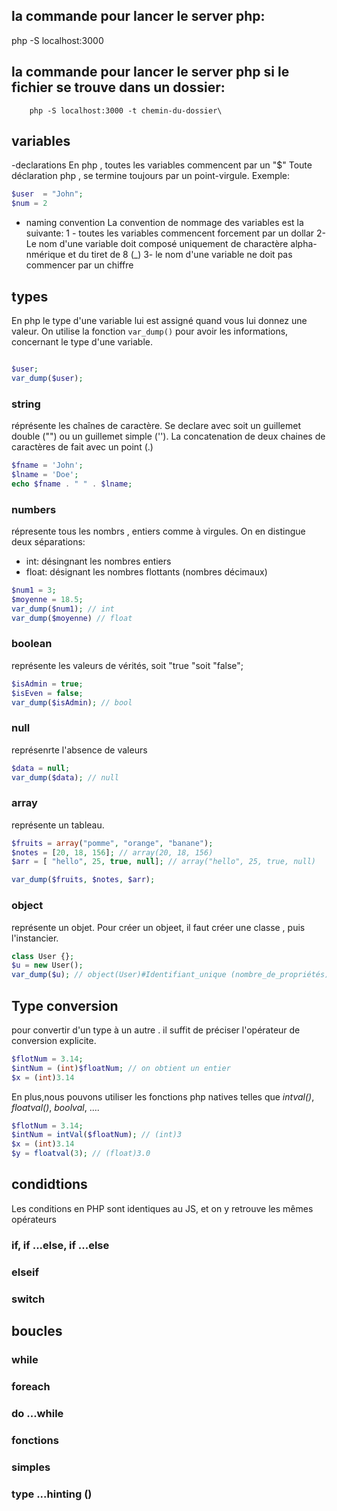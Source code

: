 ## la commande pour lancer le server php:      
php -S localhost:3000
## la commande pour lancer le server php si le fichier se trouve dans un dossier:
        php -S localhost:3000 -t chemin-du-dossier\


## variables

-declarations
 En php , toutes les variables commencent par un "$"
 Toute déclaration php , se termine toujours par un point-virgule.
 Exemple:
 ```php
 $user  = "John";
 $num = 2
 ```
- naming convention
La convention de nommage des variables est la suivante:
1 - toutes les variables commencent forcement par un dollar
2- Le nom d'une variable doit composé uniquement 
de charactère alpha-nmérique et du tiret de 8 (_)
3- le nom d'une variable  ne doit pas commencer par un chiffre 
## types
En php le type d'une variable lui est assigné quand vous lui donnez une valeur. On utilise la fonction `var_dump()` pour avoir les informations, concernant le type d'une variable.

```php

$user;
var_dump($user);
``` 

### string
réprésente les chaînes de caractère. Se declare avec soit un guillemet double ("") ou un guillemet simple (''). La concatenation de deux chaines de caractères de fait avec un point (.)

```php
$fname = 'John';
$lname = 'Doe';
echo $fname . " " . $lname;
``` 

###  numbers
répresente tous les nombrs , entiers comme à virgules. On en distingue deux séparations: 
- int: désingnant les nombres entiers 
- float: désignant les nombres flottants (nombres décimaux)

```php
$num1 = 3;
$moyenne = 18.5;
var_dump($num1); // int
var_dump($moyenne) // float
``` 

### boolean
représente les valeurs de vérités, soit "true "soit "false"; 

```php
$isAdmin = true;
$isEven = false;
var_dump($isAdmin); // bool
``` 
### null 
représenrte l'absence de valeurs 
```php
$data = null;
var_dump($data); // null
``` 
### array 
représente un tableau.
```php
$fruits = array("pomme", "orange", "banane");
$notes = [20, 18, 156]; // array(20, 18, 156)
$arr = [ "hello", 25, true, null]; // array("hello", 25, true, null)

var_dump($fruits, $notes, $arr); 
``` 

### object 
représente un objet. Pour créer un objeet, il faut créer une classe , puis l'instancier.
```php
class User {};
$u = new User();
var_dump($u); // object(User)#Identifiant_unique (nombre_de_propriétés)

``` 
 ## Type conversion
 pour convertir d'un type à un autre . il suffit de préciser l'opérateur de conversion explicite.
```php
$flotNum = 3.14;
$intNum = (int)$floatNum; // on obtient un entier
$x = (int)3.14

``` 
En plus,nous pouvons utiliser les fonctions php natives telles que *intval()*, *floatval()*, *boolval*, ....
```php
$flotNum = 3.14;
$intNum = intVal($floatNum); // (int)3
$x = (int)3.14
$y = floatval(3); // (float)3.0

``` 
## condidtions
Les conditions en PHP sont identiques au JS, et on y retrouve les mêmes opérateurs 
### if, if ...else, if ...else
### elseif
   
### switch
  ## boucles
### while
### foreach
### do ...while
### fonctions
### simples
### type ...hinting ()